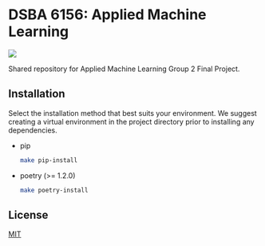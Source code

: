 # DSBA 6156: Applied Machine Learning

![](https://img.shields.io/github/last-commit/brandonbev/applied_machine_learning_project)

Shared repository for Applied Machine Learning Group 2 Final Project.

## Installation

Select the installation method that best suits your environment. We suggest creating a virtual environment in the project directory prior to installing any dependencies.

- pip

    ```bash
    make pip-install
    ```

- poetry (>= 1.2.0)

    ```bash
    make poetry-install
    ```

## License

[MIT](https://choosealicense.com/licenses/mit/)
